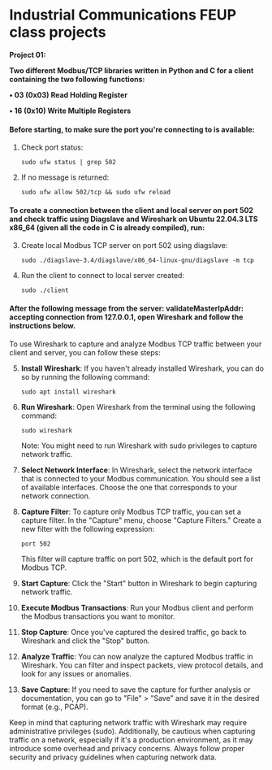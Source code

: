# Industrial Communications FEUP class projects

**Project 01:**

**Two different Modbus/TCP libraries written in Python and C for a client containing the two following functions:**

**• 03 (0x03) Read Holding Register**

**• 16 (0x10) Write Multiple Registers**

#### Before starting, to make sure the port you're connecting to is available:

1. Check port status:

   ```
   sudo ufw status | grep 502
   ```

2. If no message is returned:

   ```
   sudo ufw allow 502/tcp && sudo ufw reload
   ```

#### To create a connection between the client and local server on port 502 and check traffic using Diagslave and Wireshark on Ubuntu 22.04.3 LTS x86_64 (given all the code in C is already compiled), run:

3. Create local Modbus TCP server on port 502 using diagslave:
    
    ```
    sudo ./diagslave-3.4/diagslave/x86_64-linux-gnu/diagslave -m tcp
    ```

4. Run the client to connect to local server created:
    
    ```
    sudo ./client
    ```

#### After the following message from the server: validateMasterIpAddr: accepting connection from 127.0.0.1, open Wireshark and follow the instructions below.

To use Wireshark to capture and analyze Modbus TCP traffic between your client and server, you can follow these steps:

5. **Install Wireshark**: If you haven't already installed Wireshark, you can do so by running the following command:

   ```
   sudo apt install wireshark
   ```

6. **Run Wireshark**: Open Wireshark from the terminal using the following command:

   ```
   sudo wireshark
   ```

   Note: You might need to run Wireshark with sudo privileges to capture network traffic.

7. **Select Network Interface**: In Wireshark, select the network interface that is connected to your Modbus communication. You should see a list of available interfaces. Choose the one that corresponds to your network connection.

8. **Capture Filter**: To capture only Modbus TCP traffic, you can set a capture filter. In the "Capture" menu, choose "Capture Filters." Create a new filter with the following expression:

   ```
   port 502
   ```

   This filter will capture traffic on port 502, which is the default port for Modbus TCP.

9. **Start Capture**: Click the "Start" button in Wireshark to begin capturing network traffic.

10. **Execute Modbus Transactions**: Run your Modbus client and perform the Modbus transactions you want to monitor.

11. **Stop Capture**: Once you've captured the desired traffic, go back to Wireshark and click the "Stop" button.

12. **Analyze Traffic**: You can now analyze the captured Modbus traffic in Wireshark. You can filter and inspect packets, view protocol details, and look for any issues or anomalies.

13. **Save Capture**: If you need to save the capture for further analysis or documentation, you can go to "File" > "Save" and save it in the desired format (e.g., PCAP).

Keep in mind that capturing network traffic with Wireshark may require administrative privileges (sudo). Additionally, be cautious when capturing traffic on a network, especially if it's a production environment, as it may introduce some overhead and privacy concerns. Always follow proper security and privacy guidelines when capturing network data.